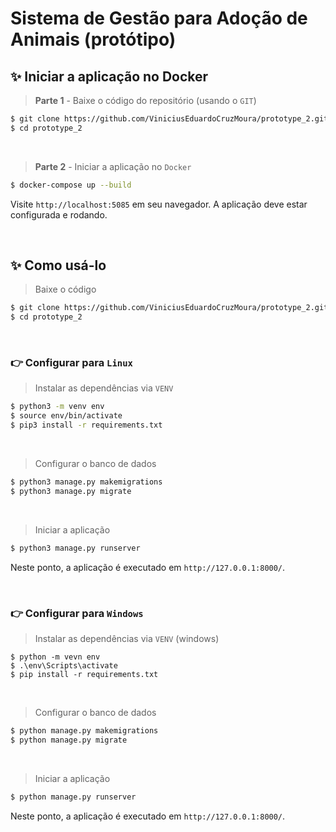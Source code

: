 # Sistema de Gestão para Adoção de Animais (protótipo)

## ✨ Iniciar a aplicação no Docker

> **Parte 1** - Baixe o código do repositório (usando o `GIT`) 
```bash
$ git clone https://github.com/ViniciusEduardoCruzMoura/prototype_2.git
$ cd prototype_2
```

<br />

> **Parte 2** - Iniciar a aplicação no `Docker`
```bash
$ docker-compose up --build 
```

Visite `http://localhost:5085` em seu navegador. A aplicação deve estar configurada e rodando.

<br />


## ✨ Como usá-lo

> Baixe o código 
```bash
$ git clone https://github.com/ViniciusEduardoCruzMoura/prototype_2.git
$ cd prototype_2
```

<br />

### 👉 Configurar para `Linux`

> Instalar as dependências via `VENV`  
```bash
$ python3 -m venv env
$ source env/bin/activate
$ pip3 install -r requirements.txt
```

<br />

> Configurar o banco de dados
```bash
$ python3 manage.py makemigrations
$ python3 manage.py migrate
```

<br />

> Iniciar a aplicação
```bash
$ python3 manage.py runserver
```

Neste ponto, a aplicação é executado em `http://127.0.0.1:8000/`. 

<br />

### 👉 Configurar para `Windows` 

> Instalar as dependências via `VENV` (windows) 
```
$ python -m vevn env
$ .\env\Scripts\activate
$ pip install -r requirements.txt
```

<br />

> Configurar o banco de dados
```bash
$ python manage.py makemigrations
$ python manage.py migrate
```

<br />

> Iniciar a aplicação
```bash
$ python manage.py runserver
```

Neste ponto, a aplicação é executado em `http://127.0.0.1:8000/`. 

<br />